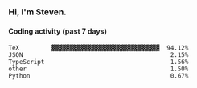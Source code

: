 ### Hi, I'm Steven.

#### Coding activity (past 7 days)
```
TeX         ▓▓▓▓▓▓▓▓▓▓▓▓▓▓▓▓▓▓▓▓▓▓▓▓▓▓▓▓▓▓  94.12%
JSON                                         2.15%
TypeScript                                   1.56%
other                                        1.50%
Python                                       0.67%
```
